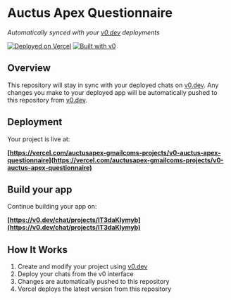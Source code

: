 # Auctus Apex Questionnaire

*Automatically synced with your [v0.dev](https://v0.dev) deployments*

[![Deployed on Vercel](https://img.shields.io/badge/Deployed%20on-Vercel-black?style=for-the-badge&logo=vercel)](https://vercel.com/auctusapex-gmailcoms-projects/v0-auctus-apex-questionnaire)
[![Built with v0](https://img.shields.io/badge/Built%20with-v0.dev-black?style=for-the-badge)](https://v0.dev/chat/projects/lT3daKlymyb)

## Overview

This repository will stay in sync with your deployed chats on [v0.dev](https://v0.dev).
Any changes you make to your deployed app will be automatically pushed to this repository from [v0.dev](https://v0.dev).

## Deployment

Your project is live at:

**[https://vercel.com/auctusapex-gmailcoms-projects/v0-auctus-apex-questionnaire](https://vercel.com/auctusapex-gmailcoms-projects/v0-auctus-apex-questionnaire)**

## Build your app

Continue building your app on:

**[https://v0.dev/chat/projects/lT3daKlymyb](https://v0.dev/chat/projects/lT3daKlymyb)**

## How It Works

1. Create and modify your project using [v0.dev](https://v0.dev)
2. Deploy your chats from the v0 interface
3. Changes are automatically pushed to this repository
4. Vercel deploys the latest version from this repository